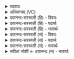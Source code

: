 <details><summary>पदपाठः</summary>

वसु॑भ्य॒ इति॒ वसु॑ऽभ्यः। त्वा॒। रु॒द्रेभ्यः॑। त्वा॒। आ॒दि॒त्येभ्यः॑। त्वा॒। सम्। जा॒ना॒था॒म्। द्या॒वा॒पृथि॒वी॒ऽ इति॑ द्यावाऽपृथिवी। मि॒त्रावरु॑णौ। त्वा॒। वृष्ट्या॑। अ॒व॒ता॒म्। व्यन्तु॑। वयः॑। अ॒क्तम्। रिहा॑णाः। म॒रुता॑म्। पृष॑तीः। ग॒च्छ॒। व॒शा। पृश्निः॑। भू॒त्वा। दिव॑म्। ग॒च्छ॒। ततः॑। नः। वृष्टि॑म्। आ॑। व॒ह॒। च॒क्षु॒ष्पाः। अ॒ग्ने॒। अ॒सि॒। चक्षुः॑। मे॒। पा॒हि॒। १६।
</details>

<details><summary>अधिमन्त्रम् (VC)</summary>

- पूर्वार्द्धे द्यावापृथिवी मित्रावरुणौ च देवताः
- परमेष्ठी प्रजापतिर्ऋषिः
- भूरिग् आर्ची पङ्क्तिः, भुरिक् त्रिष्टुप्,
- धैवतः, पञ्चमः
</details>

<details><summary>दयानन्द-सरस्वती (हि) - विषयः</summary>

उक्त यज्ञ से क्या होता है, सो अगले मन्त्र में उपदेश किया है ॥
</details>

<details><summary>दयानन्द-सरस्वती (हि) - पदार्थः</summary>

पदार्थान्वयभाषाः -  हम लोग (वसुभ्यः) अग्नि आदि आठ वसुओं से (त्वा) उस यज्ञ को तथा (रुद्रेभ्यः) पूर्वोक्त एकादश रुद्रों से (त्वा) पूर्वोक्त यज्ञ को और (आदित्येभ्यः) बारह महीनों से (त्वा) उस क्रियासमूह को नित्य उत्तम तर्कों से जानें और यज्ञ से ये (द्यावापृथिवी) सूर्य्य का प्रकाश और भूमि (संजानाथाम्) जो उन से शिल्पविद्या उत्पन्न हो सके, उनके सिद्ध करनेवाले हों और (मित्रावरुणौ) जो सब जीवों का बाहिर का प्राण और जीवों के शरीर में रहनेवाला उदानवायु है, वे (वृष्ट्या) शुद्ध जल की वर्षा से (त्वा) जो संसार सूर्य्य के प्रकाश और भूमि में स्थित है, उसकी (अवताम्) रक्षा करते हैं। जैसे (वयः) पक्षी अपने-अपने ठिकानों को रचते और (व्यन्तु) प्राप्त होते हैं, वैसे उन छन्दों से (रिहाणाः) पूजन करनेवाले हम लोग (त्वा) उस यज्ञ का अनुष्ठान करते हैं और जो यज्ञ में हवन की आहुति (पृश्निः) अन्तरिक्ष में स्थिर और (वशा) शोभित (भूत्वा) होकर (मरुताम्) पवनों के संग से (दिवम्) सूर्य्य के प्रकाश को (गच्छ) प्राप्त होती है, वह (ततः) वहाँ से (नः) हम लोगों के सुख के लिये (वृष्टिम्) वर्षा को (आवह) अच्छे प्रकार वर्षाती है, उस वर्षा का जल (पृषतीः) नाड़ी और नदियों को प्राप्त होता है। जिस कारण यह अग्नि (चक्षुष्पाः) नेत्रों की रक्षा करनेवाला (असि) है, इससे (मे) हमारे (चक्षुः) नेत्रों के बाहिरले भीतरले विज्ञान की (पाहि) रक्षा करता है ॥१६॥
</details>

<details><summary>दयानन्द-सरस्वती (हि) - भावार्थः</summary>

भावार्थभाषाः -  इस मन्त्र में लुप्तोपमालङ्कार है। मनुष्य लोग यज्ञ में जो आहुति देते हैं, वह वायु के साथ मेघमण्डल में जाकर सूर्य्य से खिंचे हुए जल को शुद्ध करती है, फिर वहाँ से वह जल पृथिवी में आकर ओषधियों को पुष्ट करता है। वह उक्त आहुति वेदमन्त्रों से ही करनी चाहिये, क्योंकि उसके फल को जानने में नित्य श्रद्धा उत्पन्न होवे। जो यह अग्नि सूर्य्यरूप होकर सब को प्रकाशित करता है, इसी से सब दृष्टिव्यवहार की पालना होती है। ये जो वसु आदि देव कहाते हैं, इनसे विद्या के उपकारपूर्वक दुष्ट गुण और दुष्ट प्राणियों को नित्य निवारण करना चाहिये, यही सब का पूजन अर्थात् सत्कार है। जो पूर्व मन्त्र में कहा था, उसका इससे विशेषता करके प्रकाश किया है ॥१६॥
</details>

<details><summary>दयानन्द-सरस्वती (सं) - विषयः</summary>

तस्मात् किं भवतीत्युपदिश्यते ॥
</details>

<details><summary>दयानन्द-सरस्वती (सं) - पदार्थः</summary>

पदार्थान्वयभाषाः -  वयं वसुभ्यस्त्वा तं रुद्रेभ्यस्त्वा तमादित्येभ्यस्त्वा तं नित्यं प्रोहामः। यज्ञेनेमे द्यावापृथिवी संजानाथाम्। मित्रावरुणौ वृष्ट्या त्वा तमिमं संसारं द्यावापृथिवीस्थमवतामवतः। यथा वयः पक्षिणोऽक्तं व्यक्तं स्थानं व्यन्तु व्यन्ति गच्छन्ति, तथा रिहाणा वयं छन्दोभिस्तं यज्ञं नित्यमनुतिष्ठामः। यज्ञे कृताहुतिर्वशा पृश्निरन्तरिक्षे भूत्वा मरुतां संगेन दिवं गच्छ गच्छति सा ततो नोऽस्माकं वृष्टिमावह समन्ताद्वर्षयति, तज्जलं पृषतीर्नाडीर्नदीर्वा गच्छति यतोऽयमग्निश्चक्षुष्पा अस्यस्त्यतो मे मम चक्षुः पाहि पाति ॥१६॥
</details>

<details><summary>दयानन्द-सरस्वती (सं) - भावार्थः</summary>

भावार्थभाषाः -  अत्र लुप्तोपमालङ्कारः। प्रोहामि। अपोहामीति पदद्वयानुवृत्तिश्च। मनुष्यैरग्नौ याऽहुतिः क्रियते सा वायोः सङ्गेन मेघमण्डलं गत्वा सूर्य्याकर्षितजलं शुद्धं भावयित्वा, पुनस्तस्मात् पृथिवीमागत्यौषधीः पुष्णाति। सा वेदमन्त्रैरेव कर्त्तव्या, यतस्तस्याः फलज्ञाने नित्यं श्रद्धोत्पद्येत। अयमग्निः सूर्यरूपो भूत्वा सर्वं प्रकाशयत्यतो दृष्टिव्यवहारस्य पालनं जायते। एतेभ्यो वस्वादिभ्यो विद्योपकारेण दुष्टानां गुणानां प्राणिनां चापोहनं निवारणं नित्यं कर्त्तव्यम्। इदमेव सर्वेषां पूजनं सत्करणं चेति। यत्पूर्वेण मन्त्रेणोक्तं तदनेन विशिष्टतया प्रकाशितमिति ॥१६॥
</details>

<details><summary>सविता जोशी ← दयानन्दः (म) - भावार्थः</summary>

भावार्थभाषाः -  या मंत्रात लुप्तोपमालंकार आहे. माणसे यज्ञात जी आहुती देतात ती वायूबरोबर मेघमंडळात जाते व सूर्याच्या साह्याने जल शुद्ध करते. तेथून ते जल पृथ्वीवर येऊन वृक्षांना, वनस्पतींना पुष्ट करते. ती आहुती वेदमंत्राद्वारेच द्यावी म्हणजे त्याचे फळ जाणून नित्य श्रद्धा उत्पन्न होईल. अग्नी हा सूर्यरूपाने सर्वत्र प्रकाश पसरवितो. त्यामुळेच सर्व दृश्य व्यवहार पार पडतात. वसू इत्यादींना देव म्हटले जाते. त्यांच्यासंबंधीची विद्या जाणून दुष्ट गुण व दुष्ट प्राण्यांचा नाश केला पाहिजे. हीच त्यांची पूजा होय. पूर्वीच्या मंत्रात जे म्हटले आहे तेच या मंत्रात विशेषरूपाने स्पष्ट केलेले आहे.
</details>